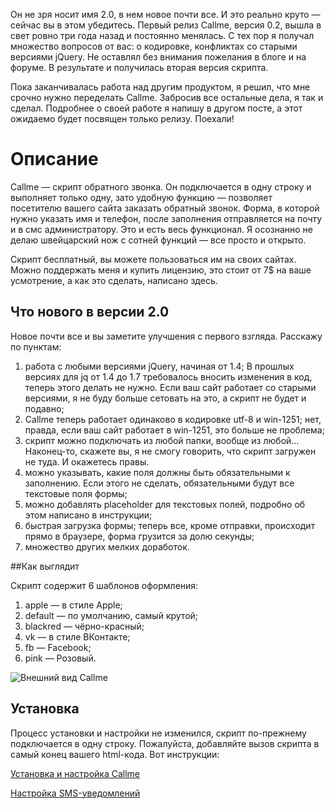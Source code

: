 Он не зря носит имя 2.0, в нем новое почти все. И это реально круто — сейчас вы в этом убедитесь. Первый релиз Callme, версия 0.2, вышла в свет ровно три года назад и постоянно менялась. C тех пор я получал множество вопросов от вас: о кодировке, конфликтах со старыми версиями jQuery. Не оставлял без внимания пожелания в блоге и на форуме. В результате и получилась вторая версия скрипта.

Пока заканчивалась работа над другим продуктом, я решил, что мне срочно нужно переделать Callme. Забросив все остальные дела, я так и сделал. Подробнее о своей работе я напишу в другом посте, а этот ожидаемо будет посвящен только релизу. Поехали!

# Описание

Callme — скрипт обратного звонка. Он подключается в одну строку и выполняет только одну, зато удобную функцию — позволяет посетителю вашего сайта заказать обратный звонок. Форма, в которой нужно указать имя и телефон, после заполнения отправляется на почту и в смс администратору. Это и есть весь функционал. Я осознанно не делаю швейцарский нож с сотней функций — все просто и открыто.

Скрипт бесплатный, вы можете пользоваться им на своих сайтах. Можно поддержать меня и купить лицензию, это стоит от 7$ на ваше усмотрение, а как это сделать, написано здесь.

## Что нового в версии 2.0

Новое почти все и вы заметите улучшения с первого взгляда. Расскажу по пунктам:

1. работа с любыми версиями jQuery, начиная от 1.4; В прошлых версиях для jq от 1.4 до 1.7 требовалось вносить изменения в код, теперь этого делать не нужно. Если ваш сайт работает со старыми версиями, я не буду больше сетовать на это, а скрипт не будет и подавно;
2. Callme теперь работает одинаково в кодировке utf-8 и win-1251; нет, правда, если ваш сайт работает в win-1251, это больше не проблема;
3. скрипт можно подключать из любой папки, вообще из любой… Наконец-то, скажете вы, я не смогу говорить, что скрипт загружен не туда. И окажетесь правы.
4. можно указывать, какие поля должны быть обязательными к заполнению. Если этого не сделать, обязательными будут все текстовые поля формы;
5. можно добавлять placeholder для текстовых полей, подробно об этом написано в инструкции;
6. быстрая загрузка формы; теперь все, кроме отправки, происходит прямо в браузере, форма грузится за долю секунды;
7. множество других мелких доработок.

##Как выглядит

Скрипт содержит 6 шаблонов оформления:

1. apple — в стиле Apple;
2. default — по умолчанию, самый крутой;
3. blackred — чёрно-красный;
4. vk — в стиле ВКонтакте;
5. fb — Facebook;
6. pink — Розовый.

![Внешний вид Callme](http://dedushka.org/callme/stuff/img/default.png "Внешний вид Callme")

## Установка

Процесс установки и настройки не изменился, скрипт по-прежнему подключается в одну строку. Пожалуйста, добавляйте вызов скрипта в самый конец вашего html-кода. Вот инструкции:

[Установка и настройка Callme](http://dedushka.org/kod/5213.html)

[Настройка SMS-уведомлений](http://dedushka.org/kod/3903.html)
